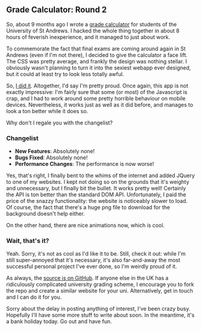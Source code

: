 ## Grade Calculator: Round 2

So, about 9 months ago I wrote a
[grade calculator](http://lukasa.co.uk/2012/06/Things_That_Are_Way_Too_Hard/)
for students of the University of St Andrews. I hacked the whole thing together
in about 8 hours of feverish inexperience, and it managed to just about work.

To commemorate the fact that final exams are coming around again in St Andrews
(even if I'm not there), I decided to give the calculator a face lift. The CSS
was pretty average, and frankly the design was nothing stellar. I obviously
wasn't planning to turn it into the sexiest webapp ever designed, but it could
at least try to look less totally awful.

So, [I did it](http://grades.lukasa.co.uk/). Altogether, I'd say I'm pretty
proud. Once again, this app is not exactly impressive: I'm fairly sure that
some (or most) of the Javascript is crap, and I had to work around some pretty
horrible behaviour on mobile devices. Nevertheless, it works just as well as it
did before, and manages to look a ton better while it does so.

Why don't I regale you with the changelist?

### Changelist

- **New Features**: Absolutely none!
- **Bugs Fixed**: Absolutely none!
- **Performance Changes**: The performance is now worse!

Yes, that's right, I finally bent to the whims of the internet and added JQuery
to one of my websites. I kept not doing so on the grounds that it's weighty and
unnecessary, but I finally bit the bullet. It works pretty well! Certainly the
API is ton better than the standard DOM API. Unfortunately, I paid the price of
the snazzy functionality: the website is noticeably slower to load. Of course,
the fact that there's a huge png file to download for the background doesn't
help either.

On the other hand, there are nice animations now, which is cool.

### Wait, that's it?

Yeah. Sorry, it's not as cool as I'd like it to be. Still, check it out: while
I'm still super-annoyed that it's necessary, it's also far-and-away the most
successful personal project I've ever done, so I'm weirdly proud of it.

As always, the
[source is on GitHub](https://github.com/Lukasa/st-andrews-grades). If anyone
else in the UK has a ridiculously complicated university grading scheme, I
encourage you to fork the repo and create a similar website for your uni.
Alternatively, get in touch and I can do it for you.

Sorry about the delay in posting anything of interest, I've been crazy busy.
Hopefully I'll have some more stuff to write about soon. In the meantime,
it's a bank holiday today. Go out and have fun.
